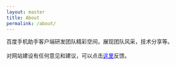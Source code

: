 ```yaml
---
layout: master
title: About
permalink: /about/
---
```


百度手机助手客户端研发团队精彩空间，展现团队风采，技术分享等。
<br/>
<br/>
对网站建设有任何意见和建议，可以点击<a href="https://github.com/coolpers/coolpers.github.io/issues" style="color:blue;" target='_blank' rel='me'>这里</a>反馈。

